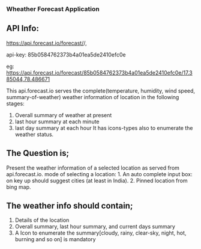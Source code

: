 ### Wheather Forecast Application

## API Info:

https://api.forecast.io/forecast/<api-key>/<latitude>,<longitude>
 
api-key: 85b0584762373b4a01ea5de2410efc0e

eg: https://api.forecast.io/forecast/85b0584762373b4a01ea5de2410efc0e/17.385044,78.486671
 
This api.forecast.io serves the complete(temperature, humidity, wind speed, summary-of-weather) weather information of location in the following stages:
1. Overall summary of weather at present
2. last hour summary at each minute
3. last day summary at each hour
It has icons-types also to enumerate the weather status.
 

## The Question is;
 
Present the weather information of a selected location as served from api.forecast.io.
  mode of selecting a location:
    1. An auto complete input box: on key up should suggest cities (at least in India).
    2. Pinned location from bing map.
 
## The weather info should contain;
1. Details of the location
2. Overall summary, last hour summary, and current days summary
3. A Icon to enumerate the summary[cloudy, rainy, clear-sky, night, hot, burning and so on] is mandatory
 
